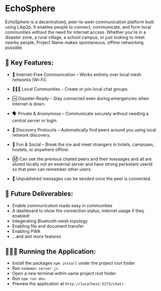 # EchoSphere

EchoSphere is a decentralized, peer-to-peer communication platform built using Libp2p. It enables people to connect, communicate, and form local communities without the need for internet access. Whether you're in a disaster zone, a rural village, a school campus, or just looking to meet nearby people, Project Name makes spontaneous, offline networking possible.

## 🚀 Key Features:

- 📶 Internet-Free Communication – Works entirely over local mesh networks (Wi-Fi).

- 🧑‍🤝‍🧑 Local Communities – Create or join local chat groups.

- 🆘 Disaster-Ready – Stay connected even during emergencies when internet is down.

- 🗣️ Private & Anonymous – Communicate securely without needing a central server or login.

- 🧭 Discovery Protocols – Automatically find peers around you using local network discovery.

- 🎉 Fun & Social – Break the ice and meet strangers in hotels, campuses, hostels, or anywhere offline.

- Ⓜ️ Can see the previous chated peers and their messages and all are stored locally not an external server and have strong persistant userid so that peer can remember other users.

- 📢 Unpublished messages can be sended once the peer is connected.

## 🚀 Future Deliverables:

- Enable communication made easy in communities
- A dashboard to show the connection status, internet usage if they enabled!
- Integerating Bluetooth mesh topology
- Enabling file and document transfer
- Enabling PWA
- ...and alot more features

## 🏃‍♀️‍➡️ Running the Application:

- Install the packages `npm install` under the project root folder
- Run `nodemon server.js`
- Open a new terminal within same project root folder
- Run `npm run dev`
- Preview the application at `http://localhost:5173/chat/`

